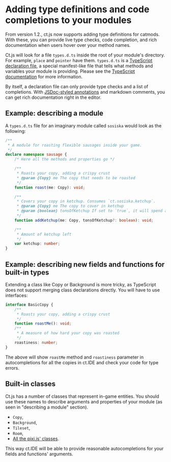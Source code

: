 # Adding type definitions and code completions to your modules

From version 1.2., ct.js now supports adding type definitions for catmods. With these, you can provide live type checks, code completion, and rich documentation when users hover over your method names.

Ct.js will look for a file `types.d.ts` inside the root of your module's directory. For example, `place` and `pointer` have them. `types.d.ts` is a [TypeScript declaration file](https://www.typescriptlang.org/docs/handbook/declaration-files/introduction.html), a special manifest-like file that tells what methods and variables your module is providing. Please see the [TypeScript documentation](https://www.typescriptlang.org/docs/home.html) for more information.

By itself, a declaration file can only provide type checks and a list of completions. With [JSDoc-styled annotations](https://jsdoc.app/) and markdown comments, you can get rich documentation right in the editor.

## Example: describing a module

A `types.d.ts` file for an imaginary module called `sosiska` would look as the following:

```typescript
/**
 * A module for roasting flexible sausages inside your game.
 */
declare namespace sausage {
    /* Here all the methods and properties go */

    /**
     * Roasts your copy, adding a crispy crust
     * @param {Copy} me The copy that needs to be roasted
     */
    function roast(me: Copy): void;

    /**
     * Covers your copy in ketchup. Consumes `ct.sosiska.ketchup`.
     * @param {Copy} me The copy to cover in ketchup
     * @param {boolean} tonsOfKetchup If set to `true`, it will spend a LOT of ketchup on this particular copy
     */
    function addKetchup(me: Copy, tonsOfKetchup?: boolean): void;

    /**
     * Amount of ketchup left
     */
    var ketchup: number;
}
```

## Example: describing new fields and functions for built-in types

Extending a class like Copy or Background is more tricky, as TypeScript does not support merging class declarations directly. You will have to use interfaces:

```ts
interface BasicCopy {
    /**
     * Roasts your copy, adding a crispy crust
     */
    function roastMe(): void;
    /**
     * A measure of how hard your copy was roasted
     */
    roastiness: number;
}
```

The above will show `roastMe` method and `roastiness` parameter in autocompletions for all the copies in ct.IDE and check your code for type errors.

## Built-in classes

Ct.js has a number of classes that represent in-game entities. You should use these names to describe arguments and properties of your module (as seen in "describing a module" section).

* `Copy`,
* `Background`,
* `Tileset`,
* `Room`,
* [All the pixi.js' classes](https://pixijs.download/release/docs/index.html).

This way ct.IDE will be able to provide reasonable autocompletions for your fields and functions' arguments.